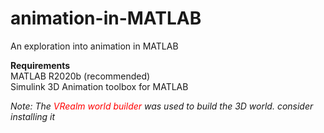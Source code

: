 # animation-in-MATLAB
An exploration into animation in MATLAB

**Requirements** <br>
MATLAB R2020b (recommended) <br>
Simulink 3D Animation toolbox for MATLAB 

*Note: The <span style="color:red">VRealm world builder</span> was used to build the 3D world. consider installing it*

